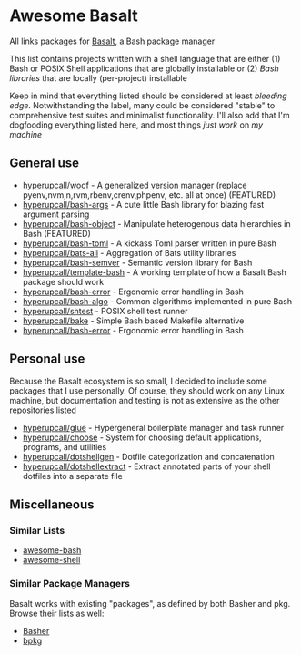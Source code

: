 # Awesome Basalt

All links packages for [Basalt](https://github.com/hyperupcall/basalt), a Bash package manager

This list contains projects written with a shell language that are either (1) Bash or POSIX Shell applications that are globally installable or (2) _Bash libraries_ that are locally (per-project) installable

Keep in mind that everything listed should be considered at least _bleeding edge_. Notwithstanding the label, many could be considered "stable" to comprehensive test suites and minimalist functionality. I'll also add that I'm dogfooding everything listed here, and most things _just work_ on _my machine_

## General use

- [hyperupcall/woof](https://github.com/hyperupcall/woof) - A generalized version manager (replace pyenv,nvm,n,rvm,rbenv,crenv,phpenv, etc. all at once) (FEATURED)
- [hyperupcall/bash-args](https://github.com/hyperupcall/bash-args) - A cute little Bash library for blazing fast argument parsing
- [hyperupcall/bash-object](https://github.com/hyperupcall/bash-object) - Manipulate heterogenous data hierarchies in Bash (FEATURED)
- [hyperupcall/bash-toml](https://github.com/hyperupcall/bash-toml) - A kickass Toml parser written in pure Bash
- [hyperupcall/bats-all](https://github.com/hyperupcall/bats-all) - Aggregation of Bats utility libraries
- [hyperupcall/bash-semver](https://github.com/hyperupcall/bash-semver) - Semantic version library for Bash
- [hyperupcall/template-bash](https://github.com/hyperupcall/template-bash) - A working template of how a Basalt Bash package should work
- [hyperupcall/bash-error](https://github.com/hyperupcall/bash-error) - Ergonomic error handling in Bash
- [hyperupcall/bash-algo](https://github.com/hyperupcall/bash-algo) - Common algorithms implemented in pure Bash
- [hyperupcall/shtest](https://github.com/hyperupcall/shtest) - POSIX shell test runner
- [hyperupcall/bake](https://github.com/hyperupcall/bake) - Simple Bash based Makefile alternative
- [hyperupcall/bash-error](https://github.com/hyperupcall/bash-error) - Ergonomic error handling in Bash

## Personal use

Because the Basalt ecosystem is so small, I decided to include some packages that I use personally. Of course, they should work on any Linux machine, but documentation and testing is not as extensive as the other repositories listed

- [hyperupcall/glue](https://github.com/hyperupcall/glue) - Hypergeneral boilerplate manager and task runner
- [hyperupcall/choose](https://github.com/hyperupcall/choose) - System for choosing default applications, programs, and utilities
- [hyperupcall/dotshellgen](https://github.com/hyperupcall/dotshellgen) - Dotfile categorization and concatenation
- [hyperupcall/dotshellextract](https://github.com/hyperupcall/dotshellextract) - Extract annotated parts of your shell dotfiles into a separate file

## Miscellaneous

### Similar Lists

- [awesome-bash](https://github.com/awesome-lists/awesome-bash)
- [awesome-shell](https://github.com/alebcay/awesome-shell)

### Similar Package Managers

Basalt works with existing "packages", as defined by both Basher and pkg. Browse their lists as well:

- [Basher](https://www.basher.it/package)
- [bpkg](https://bpkg.sh/packages/name)
